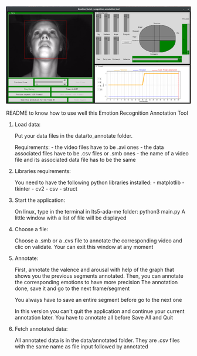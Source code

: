 ![](screenshot/screenshot.png)

README to know how to use well this Emotion Recognition Annotation Tool


1. Load data:
	
	Put your data files in the data/to_annotate folder.

	Requirements:
			- the video files have to be .avi ones
			- the data associated files have to be .csv files or .smb ones
			- the name of a video file and its associated data file has to be the same

2. Libraries requirements:

	You need to have the following python libraries installed:
		- matplotlib
		- tkinter
		- cv2
		- csv
		- struct

3. Start the application:
	
	On linux, type in the terminal in lts5-ada-me folder: python3 main.py
	A little window with a list of file will be displayed

4. Choose a file:

	Choose a .smb or a .cvs file to annotate the corresponding video and clic on validate.
	Your can exit this window at any moment

5. Annotate:
	
	First, annotate the valence and arousal with help of the graph that shows you the previous segments annotated.
	Then, you can annotate the corresponding emotions to have more precision
	The annotation done, save it and go to the next frame/segment

	You always have to save an entire segment before go to the next one
	
	In this version you can't quit the application and continue your current annotation later. You have to annotate all before Save All and Quit


6. Fetch annotated data:

	All annotated data is in the data/annotated folder.
	They are .csv files with the same name as file input followed by annotated
		
